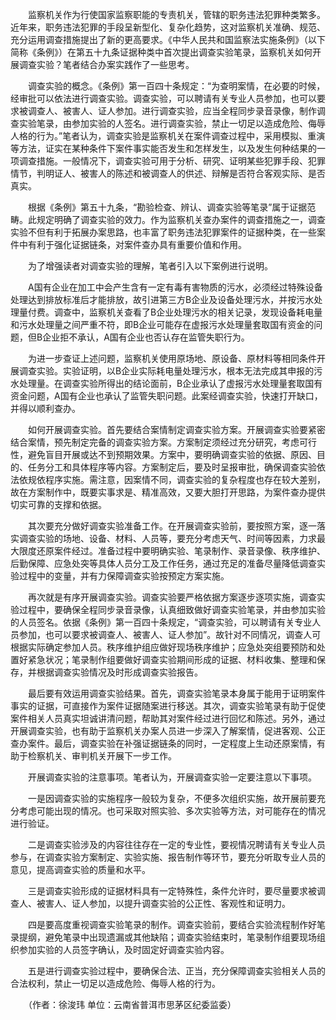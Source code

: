 　　监察机关作为行使国家监察职能的专责机关，管辖的职务违法犯罪种类繁多。近年来，职务违法犯罪的手段呈新型化、复杂化趋势，这对监察机关准确、规范、充分运用调查措施提出了新的更高要求。《中华人民共和国监察法实施条例》（以下简称《条例》）在第五十九条证据种类中首次提出调查实验笔录，监察机关如何开展调查实验？笔者结合办案实践作了一些思考。

　　调查实验的概念。《条例》第一百四十条规定：“为查明案情，在必要的时候，经审批可以依法进行调查实验。调查实验，可以聘请有关专业人员参加，也可以要求被调查人、被害人、证人参加。进行调查实验，应当全程同步录音录像，制作调查实验笔录，由参加实验的人签名。进行调查实验，禁止一切足以造成危险、侮辱人格的行为。”笔者认为，调查实验是监察机关在案件调查过程中，采用模拟、重演等方法，证实在某种条件下案件事实能否发生和怎样发生，以及发生何种结果的一项调查措施。一般情况下，调查实验可用于分析、研究、证明某些犯罪手段、犯罪情节，判明证人、被害人的陈述和被调查人的供述、辩解是否符合客观实际、是否真实。

　　根据《条例》第五十九条，“勘验检查、辨认、调查实验等笔录”属于证据范畴。此规定明确了调查实验的效力。作为监察机关查办案件的调查措施之一，调查实验不但有利于拓展办案思路，也丰富了职务违法犯罪案件的证据种类，在一些案件中有利于强化证据链条，对案件查办具有重要价值和作用。

　　为了增强读者对调查实验的理解，笔者引入以下案例进行说明。

　　A国有企业在加工中会产生含有一定有毒有害物质的污水，必须经过特殊设备处理达到排放标准后才能排放，故引进第三方B企业及设备处理污水，并按污水处理量付费。调查中，监察机关查看了B企业处理污水的相关记录，发现设备耗电量和污水处理量之间严重不符，即B企业可能存在虚报污水处理量套取国有资金的问题，但B企业拒不承认，A国有企业也否认存在监管失职行为。

　　为进一步查证上述问题，监察机关使用原场地、原设备、原材料等相同条件开展调查实验。实验证明，以B企业实际耗电量处理污水，根本无法完成其申报的污水处理量。在调查实验所得出的结论面前，B企业承认了虚报污水处理量套取国有资金问题，A国有企业也承认了监管失职问题。此案经调查实验，快速打开缺口，并得以顺利查办。

　　如何开展调查实验。首先要结合案情制定调查实验方案。开展调查实验要紧密结合案情，预先制定完备的调查实验方案。方案制定须经过充分研究，考虑可行性，避免盲目开展或达不到预期效果。方案中，要明确调查实验的依据、原因、目的、任务分工和具体程序等内容。方案制定后，要及时呈报审批，确保调查实验依法依规依程序实施。需注意，因案情不同，调查实验的复杂程度也存在较大差别，故在方案制作中，既要实事求是、精准高效，又要大胆打开思路，为案件查办提供切实可靠的支撑和依据。

　　其次要充分做好调查实验准备工作。在开展调查实验前，要按照方案，逐一落实调查实验的场地、设备、材料、人员等，要充分考虑天气、时间等因素，力求最大限度还原案件经过。准备过程中要明确实验、笔录制作、录音录像、秩序维护、后勤保障、应急处突等具体人员分工及工作任务，通过充足的准备尽量降低调查实验过程中的变量，并有力保障调查实验按预定方案实施。

　　再次就是有序开展调查实验。调查实验要严格依据方案逐步逐项实施，调查实验过程中，要确保全程同步录音录像，认真细致做好调查实验笔录，并由参加实验的人员签名。依据《条例》第一百四十条规定，“调查实验，可以聘请有关专业人员参加，也可以要求被调查人、被害人、证人参加”。故针对不同情况，调查人可根据实际确定参加人员。秩序维护组应做好现场秩序维护；应急处突组要预防和处置好紧急状况；笔录制作组要做好调查实验期间形成的证据、材料收集、整理和保存，并根据调查实验情况及时形成调查实验报告。

　　最后要有效运用调查实验结果。首先，调查实验笔录本身属于能用于证明案件事实的证据，可直接作为案件证据随案进行移送。其次，调查实验笔录有助于促使案件相关人员真实坦诚讲清问题，帮助其对案件经过进行回忆和陈述。另外，通过开展调查实验，也有助于监察机关办案人员进一步深入了解案情，促进客观、公正查办案件。最后，调查实验在补强证据链条的同时，一定程度上生动还原案情，有助于检察机关、审判机关开展下一步工作。

　　开展调查实验的注意事项。笔者认为，开展调查实验一定要注意以下事项。

　　一是因调查实验的实施程序一般较为复杂，不便多次组织实施，故开展前要充分考虑可能出现的情况。也可采取对照实验、多次实验等方法，对可能存在的情况进行验证。

　　二是调查实验涉及的内容往往存在一定的专业性，要视情况聘请有关专业人员参与，在调查实验方案制定、实验实施、报告制作等环节，要充分听取专业人员的意见，提高调查实验的质量和水平。

　　三是调查实验形成的证据材料具有一定特殊性，条件允许时，要尽量要求被调查人、被害人、证人参加，以提升调查实验的公正性、客观性和证明力。

　　四是要高度重视调查实验笔录的制作。调查实验前，要结合实验流程制作好笔录提纲，避免笔录中出现遗漏或其他缺陷；调查实验结束时，笔录制作组要现场组织参加实验的人员签字确认，及时固定好调查实验内容。

　　五是进行调查实验过程中，要确保合法、正当，充分保障调查实验相关人员的合法权利，禁止一切足以造成危险、侮辱人格的行为。

　　（作者：徐浚玮 单位：云南省普洱市思茅区纪委监委）